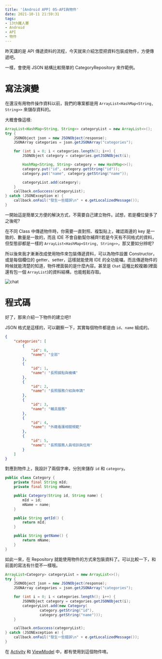 ```yaml
---
title: '[Android APP] 05-API與物件'
date: 2021-10-11 21:59:31
tags:
- 13th鐵人賽
- Android
- API
- 物件
---
```


昨天講的是 API 傳遞資料的流程，今天就來介紹怎麼把資料包裝成物件，方便傳遞吧。
<!-- more -->

一樣，會使用 JSON 結構比較簡單的 CategoryRepository 來作範例。

# 寫法演變

在還沒有用物件操作資料以前，我們的專案都是用 `ArrayList<HashMap<String, String>>` 來儲存資料的。

大概會像這樣:
```java
ArrayList<HashMap<String, String>> categoryList = new ArrayList<>();
try {
    JSONObject json = new JSONObject(response);
    JSONArray categories = json.getJSONArray("categories");

    for (int i = 0; i < categories.length(); i++) {
        JSONObject category = categories.getJSONObject(i);

        HashMap<String, String> category = new HashMap<>();
        category.put("id", category.getString("id"));
        category.put("name", category.getString("name"));

        categoryList.add(category);
    }
    callback.onSuccess(categoryList);
} catch (JSONException e) {
    callback.onFail("發生一些錯誤\n" + e.getLocalizedMessage());
}
```

一開始這是簡單又方便的解決方式，不需要自己建立物件。試想，若是欄位變多了之後呢?

在不同 Class 中傳遞物件時，你需要一直對照、複製貼上，確認兩邊的 key 是一致的、數量是一致的，而且 IDE 不會自動幫你補齊!!若是今天有不同格式的資料，但型態卻都是一樣的 `ArrayList<HashMap<String, String>>`，那又要如分辨呢?

所以後來我才漸漸改成使用物件來包裝傳遞資料，可以為物件設置 Constructor，或是每個欄位的 getter、setter，這樣就能使用 IDE 的全功能囉。而且傳遞物件的時候就能清楚的知道，物件裡面裝的是什麼內容。甚至是 `Chat` 這種比較複雜(裡面還有包一個 `ArrayList`)的資料結構，也能輕鬆存取。

![chat](chat.png)

# 程式碼

好了，那來介紹一下物件的建立吧!!

JSON 格式是這樣的，可以觀察一下，其實每個物件都是由 `id`、`name` 組成的。

```json
{ 
    "categories": [ 
        { 
            "id": 0, 
            "name": "全部" 
        }, 
        { 
            "id": 1, 
            "name": "長照據點與機構" 
        }, 
        { 
            "id": 2, 
            "name": "長照服務介紹與申請" 
        }, 
        { 
            "id": 3, 
            "name": "輔具服務" 
        }, 
        { 
            "id": 4, 
            "name": "外籍看護相關規範" 
        }, 
        { 
            "id": 5, 
            "name": "長照服務人員培訓與任用" 
        } 
    ] 
}
```

對應到物件上，我設計了兩個字串，分別來儲存 `id` 和 `category`。

```java
public class Category {
    private final String mId;
    private final String mName;

    public Category(String id, String name) {
        mId = id;
        mName = name;
    }

    public String getId() {
        return mId;
    }

    public String getName() {
        return mName;
    }
}
```

如此一來，在 Repository 就能使用物件的方式來包裝資料了。可以比較一下，和前面的寫法有什麼不一樣哦。

```java
ArrayList<Category> categoryList = new ArrayList<>();
try {
    JSONObject json = new JSONObject(response);
    JSONArray categories = json.getJSONArray("categories");

    for (int i = 0; i < categories.length(); i++) {
        JSONObject category = categories.getJSONObject(i);
        categoryList.add(new Category(
                category.getString("id"),
                category.getString("name")));
    }

    callback.onSuccess(categoryList);
} catch (JSONException e) {
    callback.onFail("發生一些錯誤\n" + e.getLocalizedMessage());
}
```

在 [Activity](https://gitlab.com/graduate_lab415/chatbot/-/blob/master/app/src/main/java/com/cmrdb/app/chatbot/view/CategoryActivity.java) 和 [ViewModel](https://gitlab.com/graduate_lab415/chatbot/-/blob/master/app/src/main/java/com/cmrdb/app/chatbot/viewmodel/CategoryViewModel.java) 中，都有使用到這個物件唷。

